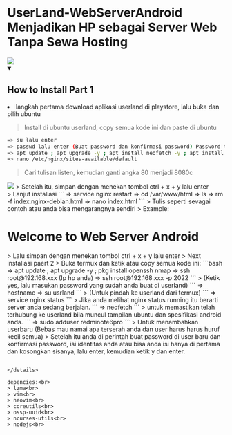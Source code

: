 # UserLand-WebServerAndroid Menjadikan HP sebagai Server Web Tanpa Sewa Hosting
<img src="https://raw.githubusercontent.com/CypherpunkArmory/UserLAnd/master/fastlane/metadata/android/en-US/images/featureGraphic.png">
<details open>
  <summary><strong><h2>How to Install Part 1</h2></strong></summary>
  
  <li>langkah pertama download aplikasi userland di playstore, lalu buka dan pilih ubuntu</li>
  
> Install di ubuntu userland, copy semua kode ini dan paste di ubuntu
  
```bash
=> su lalu enter
=> passwd lalu enter (Buat password dan konfirmasi password) Password tidak akan terlihat
=> apt update ; apt upgrade -y ; apt install neofetch -y ; apt install nano -y ; apt install nginx -y ; service nginx status
=> nano /etc/nginx/sites-available/default
```
> Cari tulisan listen, kemudian ganti angka 80 menjadi 8080c<br>
<img src="ss/images/ss/Screenshot_2025-01-18-17-29-45-892_tech.ula.jpg">
> Setelah itu, simpan dengan menekan tombol ctrl + x + y lalu enter<br>
> Lanjut installasi
```
=> service nginx restart
=> cd /var/www/html
=> ls
=> rm -f index.nginx-debian.html
=> nano index.html
```
> Tulis seperti sevagai contoh atau anda bisa mengarangnya sendiri
> Example: <h1>Welcome to Web Server Android</h1>
> Lalu simpan dengan menekan tombol ctrl + x + y lalu enter
> Next installasi paert 2
> Buka termux dan ketik atau copy semua kode ini:
```bash
=> apt update ; apt upgrade -y ; pkg install openssh nmap
=> ssh root@192.168.xxx (Ip hp anda)
=> ssh root@192.168.xxx -p 2022
```
> (Ketik yes, lalu masukan password yang sudah anda buat di userland)
```
=> hostname
=> su usrland
```
> (Untuk pindah ke userland dari termux)
```
=> service nginx status
```
> Jika anda melihat nginx status running itu berarti server anda sedang berjalan.
```
=> neofetch
```
> untuk memastikan telah terhubung ke userland bila muncul tampilan ubuntu dan spesifikasi android anda.
```
=> sudo adduser redminote6pro
```
> Untuk menambahkan userbaru  (Bebas mau namai apa terserah anda dan user harus harus huruf kecil semua)
> Setelah itu anda di perintah buat password di user baru dan konfirmasi password, isi identitas anda atau bisa anda isi hanya di pertama dan kosongkan sisanya, lalu enter, kemudian ketik y dan enter.

```

</details>

depencies:<br>
> lzma<br>
> vim<br>
> neovim<br>
> coreutils<br>
> ossp-uuid<br>
> ncurses-utils<br>
> nodejs<br>
